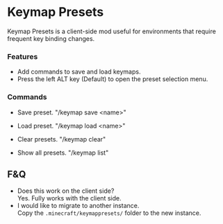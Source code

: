 # Keymap Presets
Keymap Presets is a client-side mod useful for environments that require frequent key binding changes.  

### Features
- Add commands to save and load keymaps.
- Press the left ALT key (Default) to open the preset selection menu.

### Commands
- Save preset.
  "/keymap save &lt;name&gt;"

- Load preset.
  "/keymap load &lt;name&gt;"

- Clear presets.
  "/keymap clear"

- Show all presets.
  "/keymap list"

## F&Q
- Does this work on the client side?  
  Yes. Fully works with the client side.
- I would like to migrate to another instance.  
  Copy the `.minecraft/keymappresets/` folder to the new instance.  
